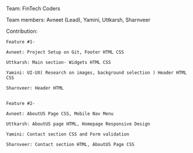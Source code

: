 Team: FinTech Coders  

Team members: Avneet (Lead), Yamini, Uttkarsh, Sharnveer  

Contribution:  

    Feature #1- 

    Avneet: Project Setup on Git, Footer HTML CSS  
    
    Uttkarsh: Main section- Widgets HTML CSS  
    
    Yamini: UI-UX( Research on images, background selection ) Header HTML CSS  
    
    Sharnveer: Header HTML


    Feature #2- 

    Avneet: AboutUS Page CSS, Mobile Nav Menu

    Uttkarsh: AboutUS page HTML, Homepage Responsive Design

    Yamini: Contact section CSS and Form validation

    Sharnveer: Contact section HTML, AboutUS Page CSS


    